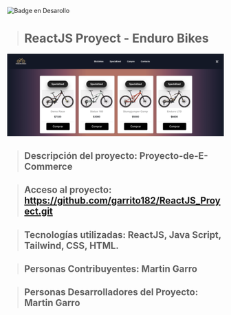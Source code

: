 ![Badge en Desarollo](https://img.shields.io/badge/STATUS-Finished-green)

> # ReactJS Proyect - Enduro Bikes

![Home](/public/Home.png)

> ## Descripción del proyecto: Proyecto-de-E-Commerce

> ## Acceso al proyecto: https://github.com/garrito182/ReactJS_Proyect.git

> ## Tecnologías utilizadas: ReactJS, Java Script, Tailwind, CSS, HTML.

> ## Personas Contribuyentes: Martin Garro

> ## Personas Desarrolladores del Proyecto: Martin Garro
